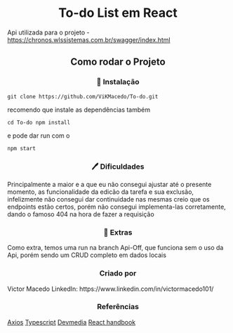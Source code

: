 <h1 align="center"> To-do List em React </h1>

Api utilizada para o projeto
-https://chronos.wlssistemas.com.br/swagger/index.html

<h2 align="center"> Como rodar o Projeto </h2>

<h3 align="center">🔧 Instalação</h3>

```
git clone https://github.com/ViKMacedo/To-do.git
```
recomendo que instale as dependências também

```
cd To-do npm install
```
e pode dar run com o 

```
npm start
```

<h3 align="center">🖊 Dificuldades</h3>
Principalmente a maior e a que eu não consegui ajustar até o presente momento, as funcionalidade da edicão da tarefa e sua exclusão, infelizmente não consegui dar continuidade nas mesmas creio que os endpoints estão certos, porém não consegui implementa-las corretamente, dando o famoso 404 na hora de fazer a requisição

<h3 align="center">🎇 Extras</h3>
Como extra, temos uma run na branch Api-Off, que funciona sem o uso da Api, porém sendo um CRUD completo em dados locais

<h3 align="center"> Criado por </h3>
Victor Macedo
LinkedIn: https://www.linkedin.com/in/victormacedo101/

<h3 align="center"> Referências </h3>
<a href="(https://axios-http.com/ptbr/docs/api_intro)" target="_blank">Axios</a>
<a href="(https://www.typescriptlang.org/pt/docs/handbook/react.html)" target="_blank">Typescript</a>
<a href="(https://www.devmedia.com.br/consumindo-uma-api-com-react-js-e-axios/42900)" target="_blank">Devmedia</a>
<a href="(https://react.dev/learn)" target="_blank">React handbook</a>
